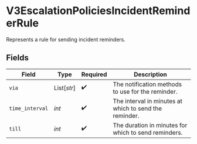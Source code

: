 # V3EscalationPoliciesIncidentReminderRule

Represents a rule for sending incident reminders.


## Fields

| Field                                                  | Type                                                   | Required                                               | Description                                            |
| ------------------------------------------------------ | ------------------------------------------------------ | ------------------------------------------------------ | ------------------------------------------------------ |
| `via`                                                  | List[*str*]                                            | :heavy_check_mark:                                     | The notification methods to use for the reminder.      |
| `time_interval`                                        | *int*                                                  | :heavy_check_mark:                                     | The interval in minutes at which to send the reminder. |
| `till`                                                 | *int*                                                  | :heavy_check_mark:                                     | The duration in minutes for which to send reminders.   |